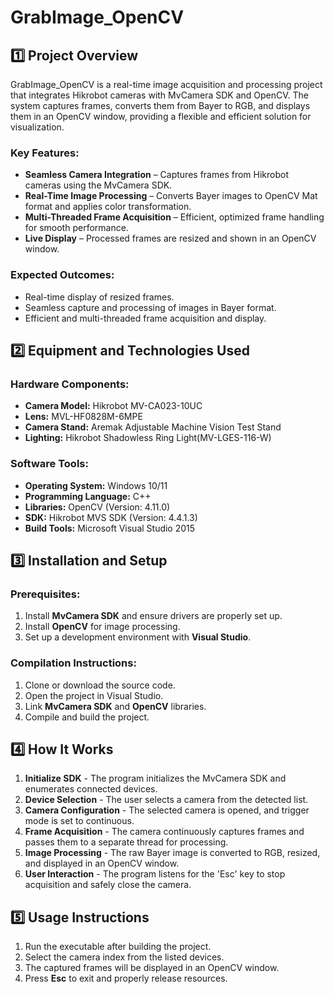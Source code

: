 # GrabImage_OpenCV

## 1️⃣ Project Overview
GrabImage_OpenCV is a real-time image acquisition and processing project that integrates Hikrobot cameras with MvCamera SDK and OpenCV. The system captures frames, converts them from Bayer to RGB, and displays them in an OpenCV window, providing a flexible and efficient solution for visualization.

### Key Features:

- **Seamless Camera Integration** – Captures frames from Hikrobot cameras using the MvCamera SDK.
- **Real-Time Image Processing** – Converts Bayer images to OpenCV Mat format and applies color transformation.
- **Multi-Threaded Frame Acquisition** – Efficient, optimized frame handling for smooth performance.
- **Live Display** – Processed frames are resized and shown in an OpenCV window.

### Expected Outcomes:
- Real-time display of resized frames.
- Seamless capture and processing of images in Bayer format.
- Efficient and multi-threaded frame acquisition and display.

## 2️⃣ Equipment and Technologies Used

### Hardware Components:
- **Camera Model:** Hikrobot MV-CA023-10UC
- **Lens:** MVL-HF0828M-6MPE
- **Camera Stand:** Aremak Adjustable Machine Vision Test Stand
- **Lighting:** Hikrobot Shadowless Ring Light(MV-LGES-116-W)

### Software Tools:
- **Operating System:** Windows 10/11
- **Programming Language:** C++
- **Libraries:** OpenCV (Version: 4.11.0)
- **SDK:** Hikrobot MVS SDK (Version: 4.4.1.3)
- **Build Tools:** Microsoft Visual Studio 2015

## 3️⃣ Installation and Setup

### Prerequisites:
1. Install **MvCamera SDK** and ensure drivers are properly set up.
2. Install **OpenCV** for image processing.
3. Set up a development environment with **Visual Studio**.

### Compilation Instructions:
1. Clone or download the source code.
2. Open the project in Visual Studio.
3. Link **MvCamera SDK** and **OpenCV** libraries.
4. Compile and build the project.

## 4️⃣ How It Works

1. **Initialize SDK** - The program initializes the MvCamera SDK and enumerates connected devices.
2. **Device Selection** - The user selects a camera from the detected list.
3. **Camera Configuration** - The selected camera is opened, and trigger mode is set to continuous.
4. **Frame Acquisition** - The camera continuously captures frames and passes them to a separate thread for processing.
5. **Image Processing** - The raw Bayer image is converted to RGB, resized, and displayed in an OpenCV window.
6. **User Interaction** - The program listens for the 'Esc' key to stop acquisition and safely close the camera.

## 5️⃣ Usage Instructions

1. Run the executable after building the project.
2. Select the camera index from the listed devices.
3. The captured frames will be displayed in an OpenCV window.
4. Press **Esc** to exit and properly release resources.



